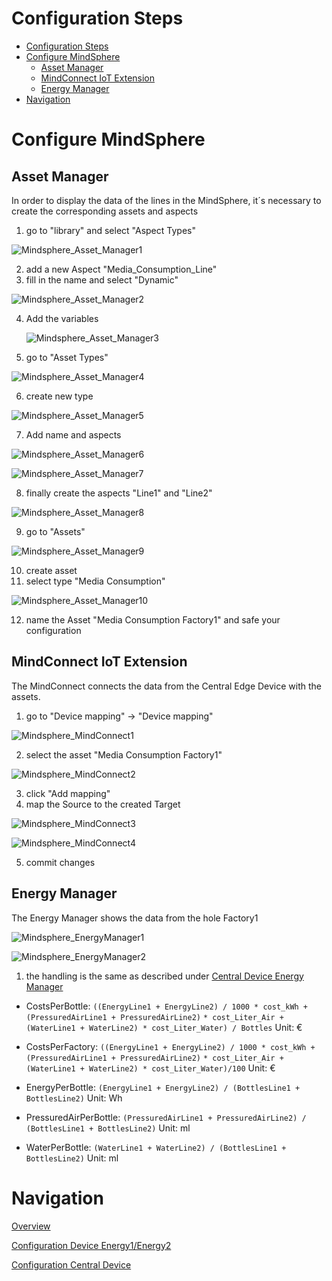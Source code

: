 # Configuration Steps


- [Configuration Steps](#configuration-steps)
- [Configure MindSphere](#configure-mindsphere)
  - [Asset Manager](#asset-manager)
  - [MindConnect IoT Extension](#mindconnect-iot-extension)
  - [Energy Manager](#energy-manager)
- [Navigation](#navigation)
  


# Configure MindSphere

## Asset Manager

In order to display the data of the lines in the MindSphere, it´s necessary to create the corresponding assets and aspects

1. go to "library" and select "Aspect Types"
  
  ![Mindsphere_Asset_Manager1](graphics/Mindsphere_AssetManager1.png)

2. add a new Aspect "Media_Consumption_Line"
3. fill in the name and select "Dynamic"

  ![Mindsphere_Asset_Manager2](graphics/Mindsphere_AssetManager2.png)

4. Add the variables

   ![Mindsphere_Asset_Manager3](graphics/Mindsphere_AssetManager3.png)

5. go to "Asset Types"

  ![Mindsphere_Asset_Manager4](graphics/Mindsphere_AssetManager4.png)

6. create new type
  
  ![Mindsphere_Asset_Manager5](graphics/Mindsphere_AssetManager5.png)

7. Add name and aspects
  
  ![Mindsphere_Asset_Manager6](graphics/Mindsphere_AssetManager6.png)

  ![Mindsphere_Asset_Manager7](graphics/Mindsphere_AssetManager7.png)

8. finally create the aspects "Line1" and "Line2" 

  ![Mindsphere_Asset_Manager8](graphics/Mindsphere_AssetManager8.png)

9. go to "Assets"

  ![Mindsphere_Asset_Manager9](graphics/Mindsphere_AssetManager9.png)

10. create asset
11. select type "Media Consumption"

  ![Mindsphere_Asset_Manager10](graphics/Mindsphere_AssetManager10.png)

12. name the Asset "Media Consumption Factory1" and safe your configuration


## MindConnect IoT Extension

The MindConnect connects the data from the Central Edge Device with the assets. 
1. go to "Device mapping" -> "Device mapping"
  
  ![Mindsphere_MindConnect1](graphics/Mindsphere_MindConnect1.png)

2. select the asset "Media Consumption Factory1"

  ![Mindsphere_MindConnect2](graphics/Mindsphere_MindConnect2.png)

3. click "Add mapping"
4. map the Source to the created Target
  
  ![Mindsphere_MindConnect3](graphics/Mindsphere_MindConnect3.png)

  ![Mindsphere_MindConnect4](graphics/Mindsphere_MindConnect4.png)

5. commit changes

## Energy Manager

The Energy Manager shows the data from the hole Factory1
  
  ![Mindsphere_EnergyManager1](graphics/Mindspehre_EnergyManager1.png)
  
  ![Mindsphere_EnergyManager2](graphics/Mindspehre_EnergyManager2.png)

1. the handling is the same as described under [Central Device Energy Manager ](install_Device_Northbound.md#L142)
  
- CostsPerBottle: `((EnergyLine1 + EnergyLine2) / 1000 * cost_kWh + (PressuredAirLine1 + PressuredAirLine2)`
                     `* cost_Liter_Air + (WaterLine1 + WaterLine2) * cost_Liter_Water) / Bottles` Unit: €

- CostsPerFactory: `((EnergyLine1 + EnergyLine2) / 1000 * cost_kWh + (PressuredAirLine1 + PressuredAirLine2)`
                     `* cost_Liter_Air + (WaterLine1 + WaterLine2) * cost_Liter_Water)/100` Unit: €

- EnergyPerBottle: `(EnergyLine1 + EnergyLine2) / (BottlesLine1 + BottlesLine2)` Unit: Wh

- PressuredAirPerBottle: `(PressuredAirLine1 + PressuredAirLine2) / (BottlesLine1 + BottlesLine2)` Unit: ml

- WaterPerBottle: `(WaterLine1 + WaterLine2) / (BottlesLine1 + BottlesLine2)` Unit: ml

# Navigation

[Overview](../README.md)

[Configuration Device Energy1/Energy2](install_PLC_Devices_Southbound.md)

[Configuration Central Device](install_Device_Northbound.md)

